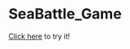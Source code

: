 # SeaBattle_Game
<a href="https://rostyslavn.github.io/SeaBattle_Game" target="_blank">Click here</a> to try it!
